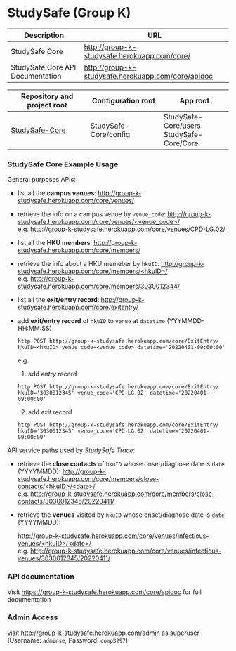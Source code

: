 # StudySafe (Group K)

| Description                      | URL                                                |
| -------------------------------- | -------------------------------------------------- |
| StudySafe Core                   | http://group-k-studysafe.herokuapp.com/core/       |
| StudySafe Core API Documentation | http://group-k-studysafe.herokuapp.com/core/apidoc |

| Repository and project root                                  | Configuration root    | App root                                     |
| ------------------------------------------------------------ | --------------------- | -------------------------------------------- |
| [StudySafe-Core](https://github.com/COMP3297-Group-K/StudySafe-Core) | StudySafe-Core/config | StudySafe-Core/users<br/>StudySafe-Core/Core |

### StudySafe Core Example Usage

General purposes APIs:

 - list all the **campus venues**: http://group-k-studysafe.herokuapp.com/core/venues/

 - retrieve the info on a campus venue by `venue_code`: [http://group-k-studysafe.herokuapp.com/core/venues/<venue_code\>/]()<br>e.g. http://group-k-studysafe.herokuapp.com/core/venues/CPD-LG.02/
   


 - list all the **HKU members**: http://group-k-studysafe.herokuapp.com/core/members/
   


 - retrieve the info about a HKU memeber by `hkuID`: [http://group-k-studysafe.herokuapp.com/core/members/<hkuID\>/]() <br>e.g. http://group-k-studysafe.herokuapp.com/core/members/3030012344/

 - list all the **exit/entry record**: http://group-k-studysafe.herokuapp.com/core/exitentry/

 - add **exit/entry record** of `hkuID` to `venue` at `datetime` (YYYMMDD-HH:MM:SS)

   ```shell
   http POST http://group-k-studysafe.herokuapp.com/core/ExitEntry/ hkuID=<hkuID> venue_code=<venue_code> datetime='20220401-09:00:00'
   ```

   e.g. 

   1. add *entry* record

   ```shell
   http POST http://group-k-studysafe.herokuapp.com/core/ExitEntry/ hkuID='3030012345' venue_code='CPD-LG.02' datetime='20220401-09:00:00'
   ```

   2. add *exit* record

   ```shell
   http POST http://group-k-studysafe.herokuapp.com/core/ExitEntry/ hkuID='3030012345' venue_code='CPD-LG.02' datetime='20220401-09:00:00'
   ```

API service paths used by *StudySafe Trace*:

 - retrieve the **close contacts** of `hkuID` whose onset/diagnose date is `date` (YYYYMMDD): [http://group-k-studysafe.herokuapp.com/core/members/close-contacts/<hkuID\>/<date\>/]() <br>e.g. http://group-k-studysafe.herokuapp.com/core/members/close-contacts/3030012345/20220411/

 - retrieve the **venues** visited by `hkuID` whose onset/diagnose date is `date` (YYYYMMDD): 

   [http://group-k-studysafe.herokuapp.com/core/venues/infectious-venues/<hkuID\>/<date\>/]() <br>e.g. http://group-k-studysafe.herokuapp.com/core/venues/infectious-venues/3030012345/20220411/
   
   

### API documentation

Visit https://group-k-studysafe.herokuapp.com/core/apidoc for full documentation



### Admin Access

visit http://group-k-studysafe.herokuapp.com/admin as superuser (Username: `adminse`, Password: `comp3297`)
